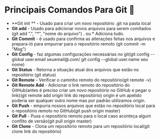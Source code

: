# Principais Comandos Para Git :school: 

- **Git init ** - Usado para criar um novo repositório .git na pasta local
- **Git add** - Usado para adicionar novos arquivos para serem comitados (git add ".", "*", "nome do arquivo") . ou * Adiciona tudo.
- **Git Commit** - é usado para confirma as alterações feitas nos arquivos e prepara-ló para empurrar para o repositório remoto (git commit -m "Msg")
- **Git Config** - faz algumas configurações necessárias no git(git config --global user.email seuemail@.com/ git config --global user.name seu nome)
- **Git Status** - Retorna a situação atual dos arquivos que estão no repositório (git status)
- **Git Remote** - Verificar o caminho remoto do repositório(git remote -v)
- **Git  Remote Add** - Adicionar o link remoto do repositório do GitHub(antes é preciso criar um novo repositório no GitHub e pegar o link)(git remote add origin link do repositório) origin é um apelido poderia ser qualquer outro nome mas por padrão utilizamos origin.
- **Git Push** - empurra nossos arquivos que estão no repositório local para o repositório remoto no GitHub(git push origin master)
- **Git Pull** - Puxa o repositório remoto para o local caso aconteça algum conflito de versão(git pull origin master)
- **Git Clone** - Clona um repositório remoto para um repositório local(git clone link do repositório)